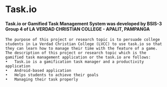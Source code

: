 # Task.io
#### Task.io or Gamified Task Management System was developed by BSIS-3 Group 4 of LA VERDAD CHRISTIAN COLLEGE - APALIT, PAMPANGA
```
The purpose of this project or research topic is to persuade college students in La Verdad Christian College (LVCC) to use task.io so that they can learn how to manage their time with the feature of a game. The description of this project or research topic which is the gamified task management application or the task.io are follows:
•	Task.io is a gamification task manager and a productivity application
•	Android-based application
•	Helps students to achieve their goals
•	Managing their task properly

